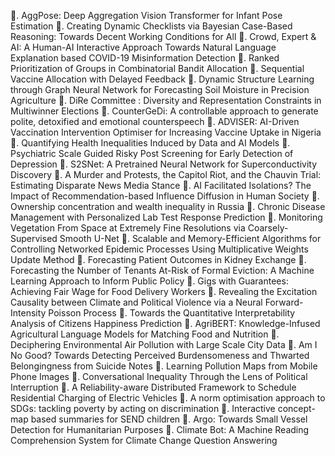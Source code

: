 . AggPose: Deep Aggregation Vision Transformer for Infant Pose Estimation
. Creating Dynamic Checklists via Bayesian Case-Based Reasoning: Towards Decent Working Conditions for All
. Crowd, Expert & AI: A Human-AI Interactive Approach Towards Natural Language Explanation based COVID-19 Misinformation Detection
. Ranked Prioritization of Groups in Combinatorial Bandit Allocation
. Sequential Vaccine Allocation with Delayed Feedback
. Dynamic Structure Learning through Graph Neural Network for Forecasting Soil Moisture in Precision Agriculture
. DiRe Committee : Diversity and Representation Constraints in Multiwinner Elections
. CounterGeDi: A controllable approach to generate polite, detoxified and emotional counterspeech
. ADVISER: AI-Driven Vaccination Intervention Optimiser for Increasing Vaccine Uptake in Nigeria
. Quantifying Health Inequalities Induced by Data and AI Models
. Psychiatric Scale Guided Risky Post Screening for Early Detection of Depression
. S2SNet: A Pretrained Neural Network for Superconductivity Discovery
. A Murder and Protests, the Capitol Riot, and the Chauvin Trial: Estimating Disparate News Media Stance
. AI Facilitated Isolations? The Impact of Recommendation-based Influence Diffusion in Human Society
. Ownership concentration and wealth inequality in Russia
. Chronic Disease Management with Personalized Lab Test Response Prediction
. Monitoring Vegetation From Space at Extremely Fine Resolutions via Coarsely-Supervised Smooth U-Net
. Scalable and Memory-Efficient Algorithms for Controlling Networked Epidemic Processes Using Multiplicative Weights Update Method
. Forecasting Patient Outcomes in Kidney Exchange
. Forecasting the Number of Tenants At-Risk of Formal Eviction: A Machine Learning Approach to Inform Public Policy
. Gigs with Guarantees: Achieving Fair Wage for Food Delivery Workers
. Revealing the Excitation Causality between Climate and Political Violence via a Neural Forward-Intensity Poisson Process
. Towards the Quantitative Interpretability Analysis of Citizens Happiness Prediction
. AgriBERT: Knowledge-Infused Agricultural Language Models for Matching Food and Nutrition
. Deciphering Environmental Air Pollution with Large Scale City Data
. Am I No Good? Towards Detecting Perceived Burdensomeness and Thwarted Belongingness from Suicide Notes
. Learning Pollution Maps from Mobile Phone Images
. Conversational Inequality Through the Lens of Political Interruption
. A Reliability-aware Distributed Framework to Schedule Residential Charging of Electric Vehicles
. A norm optimisation approach to SDGs: tackling poverty by acting on discrimination
. Interactive concept-map based summaries for SEND children
. Argo: Towards Small Vessel Detection for Humanitarian Purposes
. Climate Bot: A Machine Reading Comprehension System for Climate Change Question Answering